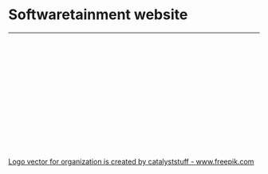 # Softwaretainment website





---

<br><br><br><br><br><br><br><br><br><br><br><br><br>

<a href="https://www.freepik.com/vectors/logo">Logo vector for organization is created by catalyststuff - www.freepik.com</a>